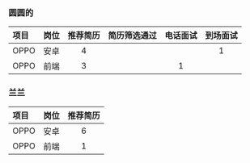 

### 圆圆的

| 项目 | 岗位 | 推荐简历 | 简历筛选通过 | 电话面试 | 到场面试 | 
| :------| ------: | :------: | :------: | :------: | :------: |
| OPPO | 安卓 | 4 |   |  | 1 |
| OPPO | 前端 | 3 |  | 1 |  |


### 兰兰

| 项目 | 岗位 | 推荐简历 |
| :------| ------: | :------: |
| OPPO | 安卓 | 6 |
| OPPO | 前端 | 1 |

